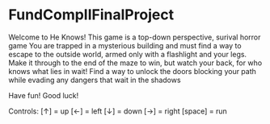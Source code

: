 # FundCompIIFinalProject
Welcome to He Knows!
This game is a top-down perspective, surival horror game
You are trapped in a mysterious building and must find a way to escape to the outside world,
armed only with a flashlight and your legs. Make it through to the end of the maze to win,
but watch your back, for who knows what lies in wait! Find a way to unlock the doors blocking
your path while evading any dangers that wait in the shadows

Have fun! Good luck!

Controls:
[↑] = up
[←] = left
[↓] = down
[→] = right
[space] = run
